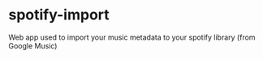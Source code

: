 # spotify-import
Web app used to import your music metadata to your spotify library (from Google Music)
